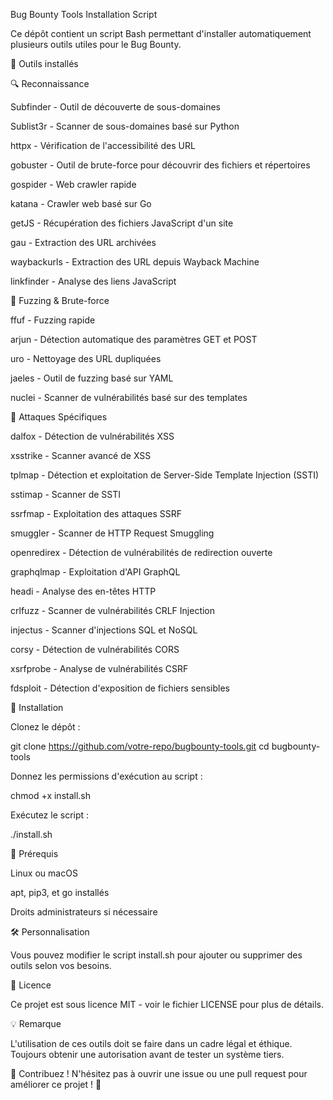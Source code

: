 Bug Bounty Tools Installation Script

Ce dépôt contient un script Bash permettant d'installer automatiquement plusieurs outils utiles pour le Bug Bounty.

📌 Outils installés

🔍 Reconnaissance

Subfinder - Outil de découverte de sous-domaines

Sublist3r - Scanner de sous-domaines basé sur Python

httpx - Vérification de l'accessibilité des URL

gobuster - Outil de brute-force pour découvrir des fichiers et répertoires

gospider - Web crawler rapide

katana - Crawler web basé sur Go

getJS - Récupération des fichiers JavaScript d'un site

gau - Extraction des URL archivées

waybackurls - Extraction des URL depuis Wayback Machine

linkfinder - Analyse des liens JavaScript

🔎 Fuzzing & Brute-force

ffuf - Fuzzing rapide

arjun - Détection automatique des paramètres GET et POST

uro - Nettoyage des URL dupliquées

jaeles - Outil de fuzzing basé sur YAML

nuclei - Scanner de vulnérabilités basé sur des templates

🚨 Attaques Spécifiques

dalfox - Détection de vulnérabilités XSS

xsstrike - Scanner avancé de XSS

tplmap - Détection et exploitation de Server-Side Template Injection (SSTI)

sstimap - Scanner de SSTI

ssrfmap - Exploitation des attaques SSRF

smuggler - Scanner de HTTP Request Smuggling

openredirex - Détection de vulnérabilités de redirection ouverte

graphqlmap - Exploitation d'API GraphQL

headi - Analyse des en-têtes HTTP

crlfuzz - Scanner de vulnérabilités CRLF Injection

injectus - Scanner d'injections SQL et NoSQL

corsy - Détection de vulnérabilités CORS

xsrfprobe - Analyse de vulnérabilités CSRF

fdsploit - Détection d'exposition de fichiers sensibles

🚀 Installation

Clonez le dépôt :

git clone https://github.com/votre-repo/bugbounty-tools.git
cd bugbounty-tools

Donnez les permissions d'exécution au script :

chmod +x install.sh

Exécutez le script :

./install.sh

📜 Prérequis

Linux ou macOS

apt, pip3, et go installés

Droits administrateurs si nécessaire

🛠️ Personnalisation

Vous pouvez modifier le script install.sh pour ajouter ou supprimer des outils selon vos besoins.

📄 Licence

Ce projet est sous licence MIT - voir le fichier LICENSE pour plus de détails.

💡 Remarque

L'utilisation de ces outils doit se faire dans un cadre légal et éthique. Toujours obtenir une autorisation avant de tester un système tiers.

🎯 Contribuez ! N'hésitez pas à ouvrir une issue ou une pull request pour améliorer ce projet ! 🚀
